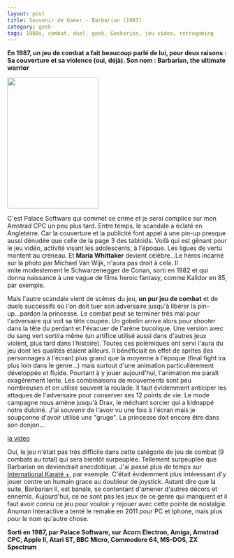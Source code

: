 ```yaml
---
layout: post
title: Souvenir de Gamer - Barbarian (1987)
category: geek
tags: 1980s, combat, duel, geek, Geekeries, jeu video, retrogaming
---
```

**En 1987, un jeu de combat a fait beaucoup parlé de lui, pour deux raisons : Sa couverture et sa violence (oui, déjà). Son nom : Barbarian, the ultimate warrior**

<img class="size-medium wp-image-19685" src="https://cheziceman.files.wordpress.com/2017/05/barbarian.jpg?w=209" alt="" width="209" height="300" />

C'est Palace Software qui commet ce crime et je serai complice sur mon Amstrad CPC un peu plus tard. Entre temps, le scandale a éclaté en Angleterre. Car la couverture et la publicité font appel à une pin-up presque aussi dénudée que celle de la page 3 des tabloids. Voilà qui est gênant pour le jeu vidéo, activité visant les adolescents, à l'époque. Les ligues de vertu montent au créneau. Et **Maria Whittaker** devient célèbre...Le héros incarné sur la photo par Michael Van Wijk, n'aura pas droit à cela. Il imite modestement le Schwarzenegger de Conan, sorti en 1982 et qui donna naissance à une vague de films heroic fantasy, comme Kalidor en 85, par exemple.

Mais l'autre scandale vient de scènes du jeu, **un pur jeu de combat** et de duels successifs où l'on doit tuer son adversaire jusqu'à libérer la pin-up...pardon la princesse. Le combat peut se terminer très mal pour l'adversaire qui voit sa tête coupée. Un gobelin arrive alors pour shooter dans la tête du perdant et l'évacuer de l'arène bucolique. Une version avec du sang vert sortira même (un artifice utilisé aussi dans d'autres jeux violent, plus tard dans l'histoire). Toutes ces polémiques ont servi l'aura du jeu dont les qualités étaient ailleurs. Il bénéficiait en effet de sprites (les personnages à l'écran) plus grand que la moyenne à l'époque (final fight ira plus loin dans le genre...) mais surtout d'une animation particulièrement développée et fluide. Pourtant à y jouer aujourd'hui, l'animation me paraît exagérément lente. Les combinaisons de mouvements sont peu nombreuses et on utilise souvent la roulade. Il faut évidemment anticiper les attaques de l'adversaire pour conserver ses 12 points de vie. Le mode campagne nous amène jusqu'à Drax, le méchant sorcier qui a kidnappé notre dulciné. J'ai souvenir de l'avoir vu une fois à l'écran mais je soupçonne d'avoir utilisé une "gruge". La princesse doit encore être dans son donjon...

[la video](https://www.youtube.com/watch?v=ESwSNOQEMtA)

Oui, le jeu n'était pas très difficile dans cette catégorie de jeu de combat (9 combats au total) qui sera bientôt surpeuplée. Tellement surpeuplée que Barbarian en deviendrait anecdotique. J'ai passé plus de temps sur <a href="https://fr.wikipedia.org/wiki/International_Karate_%2B">International Karaté +</a>, par exemple. C'était évidemment plus intéressant d'y jouer contre un humain grace au doubleur de joystick. Autant dire que la suite, Barbarian II, est banale, se contentant d'amener d'autres décors et ennemis. Aujourd'hui, ce ne sont pas les jeux de ce genre qui manquent et il faut avoir connu ce jeu pour vouloir y rejouer avec cette pointe de nostalgie. Anuman Interactive a tenté le remake en 2011 pour PC et Iphone, mais plus pour le nom qu'autre chose.

**Sorti en 1987, par Palace Software, sur Acorn Electron, Amiga, Amstrad CPC, Apple II, Atari ST, BBC Micro, Commodore 64, MS-DOS, ZX Spectrum**
